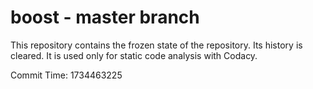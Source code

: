 # boost - master branch

This repository contains the frozen state of the repository.
Its history is cleared. It is used only for static code
analysis with Codacy.

Commit Time: 1734463225